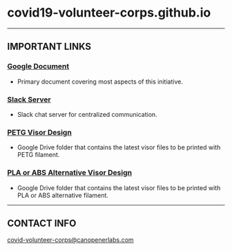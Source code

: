 # covid19-volunteer-corps.github.io
---
## IMPORTANT LINKS
 
### [Google Document](https://docs.google.com/document/d/1Ua71GIGUvdSpyd-ciVLllN1TIxXbHS41XoxDsSqVMLg/edit?usp=sharing)
- Primary document covering most aspects of this initiative.

### [Slack Server](covid-volunteer-corps.slack.com)
- Slack chat server for centralized communication.

### [PETG Visor Design](https://drive.google.com/drive/folders/1ECET65P08zDYmOqQuA6ThYmWHw0x4fY8)
- Google Drive folder that contains the latest visor files to be printed with PETG filament.

### [PLA or ABS Alternative Visor Design](https://drive.google.com/drive/folders/1Nv35DcchAchpCMPibpGhIGzWMDi_7h7m)
- Google Drive folder that contains the latest visor files to be printed with PLA or ABS alternative filament.

---
## CONTACT INFO
covid-volunteer-corps@canopenerlabs.com
